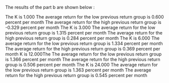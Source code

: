 The results of the part b are shown below :

The K is 1.000
The average return for the low previous return group is 0.600 percent per month
The average return for the high previous return group is -0.329 percent per month
The K is 3.000
The average return for the low previous return group is 1.315 percent per month
The average return for the high previous return group is 0.284 percent per month
The K is 6.000
The average return for the low previous return group is 1.334 percent per month
The average return for the high previous return group is 0.369 percent per month
K is 12.000The 
The average return for the low previous return group is 1.366 percent per month
The average return for the high previous return group is 0.506 percent per month
The K is 24.000
The average return for the low previous return group is 1.363 percent per month
The average return for the high previous return group is 0.545 percent per month

